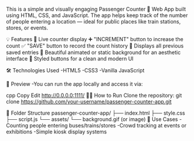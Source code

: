 This is a simple and visually engaging Passenger Counter 🚏 Web App built using HTML, CSS, and JavaScript.
The app helps keep track of the number of people entering a location — ideal for public places like train stations, stores, or events.

💡 Features
  🚶 Live counter display
  ➕ "INCREMENT" button to increase the count
  ✅ "SAVE" button to record the count history
  📜 Displays all previous saved entries
  🌄 Beautiful animated or static background for an aesthetic interface
  🎨 Styled buttons for a clean and modern UI

🛠️ Technologies Used
 -HTML5
 -CSS3
 -Vanilla JavaScript

📸 Preview
 -You can run the app locally and access it via:

cpp
Copy
Edit
http://0.0.0.0:1111/
🧑‍💻 How to Run
Clone the repository:
git clone https://github.com/your-username/passenger-counter-app.git

📂 Folder Structure
passenger-counter-app/
├── index.html
├── style.css
├── script.js
└── assets/
    └── background.gif (or image)
🎯 Use Cases
 -Counting people entering buses/trains/stores
 -Crowd tracking at events or exhibitions
 -Simple kiosk display systems

